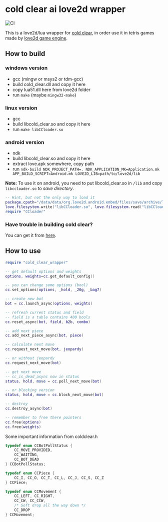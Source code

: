 # cold clear ai love2d wrapper
![CI](https://github.com/26F-Studio/cold_clear_ai_love2d_wrapper/workflows/CI/badge.svg)

This is a love2d/lua wrapper for [cold clear](https://github.com/MinusKelvin/cold-clear), in order use it in tetris games made by [love2d game engine](https://love2d.org/).

## How to build
### windows version
* gcc (mingw or msys2 or tdm-gcc)
* build cold_clear.dll and copy it here
* copy lua51.dll here from love2d folder
* run `make` (maybe `mingw32-make`)

### linux version
* gcc
* build libcold_clear.so and copy it here
* run `make libCCloader.so`

### android version
* ndk
* build libcold_clear.so and copy it here
* extract love.apk somewhere, copy path
* run `ndk-build NDK_PROJECT_PATH=. NDK_APPLICATION_MK=Application.mk APP_BUILD_SCRIPT=Android.mk LOVE2D_LIB=path/to/love2d/lib`

**Note:** To use it on android, you need to put libcold_clear.so in `/lib` and copy `libccloader.so` to *save directory*.
```lua
-- Hint, but not the only way to load it
package.cpath="/data/data/org.love2d.android.embed/files/save/archive/lib?.so;"..package.cpath
love.filesystem.write("libCCloader.so", love.filesystem.read("libCCloader.so"))
require "CCloader"
```

### Have trouble in building cold clear?
You can get it from [here](https://github.com/flaribbit/cold-clear/actions).

## How to use
```lua
require "cold_clear_wrapper"

-- get default options and weights
options, weights=cc.get_default_config()

-- you can change some options (bool)
cc.set_options(options, _hold, _20g, _bag7)

-- create new bot
bot = cc.launch_async(options, weights)

-- refresh current status and field
-- field is a table contains 400 bools
cc.reset_async(bot, field, b2b, combo)

-- add next piece
cc.add_next_piece_async(bot, piece)

-- calculate next move
cc.request_next_move(bot, jeopardy)

-- or without jeopardy
cc.request_next_move(bot)

-- get next move
-- cc_is_dead_async now in status
status, hold, move = cc.poll_next_move(bot)

-- or blocking version
status, hold, move = cc.block_next_move(bot)

-- destroy
cc.destroy_async(bot)

-- remember to free there pointers
cc.free(options)
cc.free(weights)
```

Some important information from coldclear.h

```c
typedef enum CCBotPollStatus {
    CC_MOVE_PROVIDED,
    CC_WAITING,
    CC_BOT_DEAD
} CCBotPollStatus;

typedef enum CCPiece {
    CC_I, CC_O, CC_T, CC_L, CC_J, CC_S, CC_Z
} CCPiece;

typedef enum CCMovement {
    CC_LEFT, CC_RIGHT,
    CC_CW, CC_CCW,
    /* Soft drop all the way down */
    CC_DROP
} CCMovement;
```
